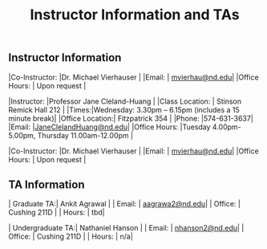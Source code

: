 ﻿---
title: Instructor Information and TAs
sidebar: mydoc_sidebar
permalink: mydoc_instructor.html
folder: mydoc
---

## Instructor Information

|Co-Instructor: |Dr. Michael Vierhauser |
|Email:		| mvierhau@nd.edu|
|Office Hours: 	|	Upon request |

|Instructor: |Professor Jane Cleland-Huang |
|Class Location: | Stinson Remick Hall 212 |
|Times:|Wednesday: 3.30pm – 6.15pm (includes a 15 minute break)|
|Office Location:|	Fitzpatrick 354 |
|Phone:  	|574-631-3637|
|Email:		|JaneClelandHuang@nd.edu|
|Office Hours: 	|Tuesday 4.00pm-5.00pm,  Thursday 11.00am-12.00pm |

|Co-Instructor: |Dr. Michael Vierhauser |
|Email:		| mvierhau@nd.edu|
|Office Hours: 	|	Upon request |


## TA Information

| Graduate TA:| Ankit Agrawal |
| Email: | aagrawa2@nd.edu|
| Office: | Cushing 211D |
| Hours: | tbd|

| Undergraduate TA:| Nathaniel Hanson |
| Email: | nhanson2@nd.edu|
| Office: | Cushing 211D |
| Hours: | n/a|



